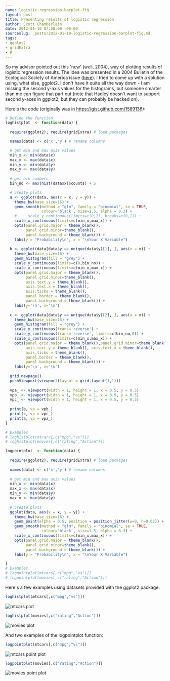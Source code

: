 ```yaml
--- 
name: logistic-regression-barplot-fig
layout: post
title: Presenting results of logistic regression
author: Scott Chamberlain
date: 2012-01-10 07:50:00 -06:00
sourceslug: _posts/2012-01-10-logistic-regression-barplot-fig.md
tags: 
- ggplot2
- gridExtra
- R
---
```


So my advisor pointed out this 'new' (well, 2004), way of plotting results of logistic regression results.  The idea was presented in a 2004 Bulletin of the Ecological Society of America issue ([here][]).  I tried to come up with a  solution using, what else, ggplot2.  I don't have it quite all the way down - I am missing the second y-axis values for the histograms, but someone smarter than me can figure that part out (note that Hadley doesn't want to support second y-axes in ggplot2, but they can probably be hacked on). 

Here's the code (originally was in <https://gist.github.com/1589136>):

```r
# Define the function
loghistplot  <- function(data) {
  
  require(ggplot2); require(gridExtra) # load packages

  names(data) <- c('x','y') # rename columns

  # get min and max axis values
  min_x <- min(data$x)
  max_x <- max(data$x)
  min_y <- min(data$y)
  max_y <- max(data$y)
  
  # get bin numbers
  bin_no <- max(hist(data$x)$counts) + 5

  # create plots
  a <- ggplot(data, aes(x = x, y = y)) +
    theme_bw(base_size=16) +
    geom_smooth(method = "glm", family = "binomial", se = TRUE,
                colour='black', size=1.5, alpha = 0.3) +
    #     scale_y_continuous(limits=c(0,1), breaks=c(0,1)) +
    scale_x_continuous(limits=c(min_x,max_x)) +
    opts(panel.grid.major = theme_blank(),
         panel.grid.minor=theme_blank(),
         panel.background = theme_blank()) +
    labs(y = "Probability\n", x = "\nYour X Variable")
  
  b <- ggplot(data[data$y == unique(data$y)[1], ], aes(x = x)) +
    theme_bw(base_size=16) +
    geom_histogram(fill = "grey") +
    scale_y_continuous(limits=c(0,bin_no)) +
    scale_x_continuous(limits=c(min_x,max_x)) +
    opts(panel.grid.major = theme_blank(),
         panel.grid.minor=theme_blank(),
         axis.text.y = theme_blank(),
         axis.text.x = theme_blank(),
         axis.ticks = theme_blank(),
         panel.border = theme_blank(),
         panel.background = theme_blank()) +
    labs(y='\n', x='\n')
  
  c <- ggplot(data[data$y == unique(data$y)[2], ], aes(x = x)) +
    theme_bw(base_size=16) +
    geom_histogram(fill = "grey") +
    scale_y_continuous(trans='reverse') +
    scale_y_continuous(trans='reverse', limits=c(bin_no,0)) +
    scale_x_continuous(limits=c(min_x,max_x)) +
    opts(panel.grid.major = theme_blank(),panel.grid.minor=theme_blank(),
         axis.text.y = theme_blank(), axis.text.x = theme_blank(),
         axis.ticks = theme_blank(),
         panel.border = theme_blank(),
         panel.background = theme_blank()) +
    labs(y='\n', x='\n')
  
  grid.newpage()
  pushViewport(viewport(layout = grid.layout(1,1)))
  
  vpa_ <- viewport(width = 1, height = 1, x = 0.5, y = 0.5)
  vpb_ <- viewport(width = 1, height = 1, x = 0.5, y = 0.5)
  vpc_ <- viewport(width = 1, height = 1, x = 0.5, y = 0.5)
  
  print(b, vp = vpb_)
  print(c, vp = vpc_)
  print(a, vp = vpa_)
}

# Examples
# loghistplot(mtcars[,c("mpg","vs")])
# loghistplot(movies[,c("rating","Action")])

logpointplot  <- function(data) {
  
  require(ggplot2); require(gridExtra) # load packages
  
  names(data) <- c('x','y') # rename columns
  
  # get min and max axis values
  min_x <- min(data$x)
  max_x <- max(data$x)
  min_y <- min(data$y)
  max_y <- max(data$y)
  
  # create plots
  ggplot(data, aes(x = x, y = y)) +
    theme_bw(base_size=16) +
    geom_point(alpha = 0.5, position = position_jitter(w=0, h=0.02)) +
    geom_smooth(method = "glm", family = "binomial", se = TRUE,
                colour='black', size=1.5, alpha = 0.3) +
    scale_x_continuous(limits=c(min_x,max_x)) +
    opts(panel.grid.major = theme_blank(),
         panel.grid.minor=theme_blank(),
         panel.background = theme_blank()) +
    labs(y = "Probability\n", x = "\nYour X Variable")

}
# Examples
# logpointplot(mtcars[,c("mpg","vs")])
# logpointplot(movies[,c("rating","Action")])
```

Here's a few examples using datasets provided with the ggplot2 package:

```r
loghistplot(mtcars[,c("mpg","vs")])
```

![mtcars plot](/public/img/mtcarsplot.png)


```r
loghistplot(movies[,c("rating","Action")])
```

![movies plot](/public/img/moviesplot.png)


And two examples of the logpointplot function:

```r
logpointplot(mtcars[,c("mpg","vs")])
```

![mtcars point plot](/public/img/logpointplot1.png)


```r
logpointplot(movies[,c("rating","Action")])
```

![movies point plot](/public/img/logpointplot2.png)


[here]: http://esapubs.org/bulletin/backissues/085-3/bulletinjuly2004_2column.htm#tools1
